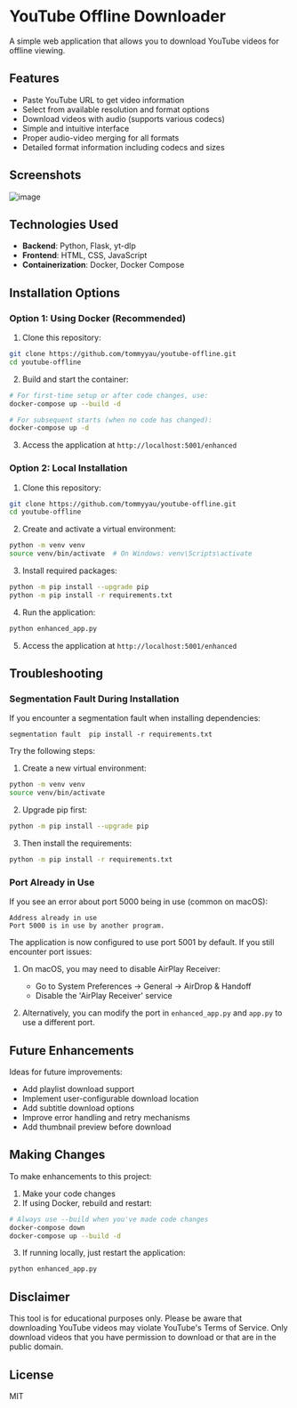 # YouTube Offline Downloader

A simple web application that allows you to download YouTube videos for offline viewing.

## Features

- Paste YouTube URL to get video information
- Select from available resolution and format options
- Download videos with audio (supports various codecs)
- Simple and intuitive interface
- Proper audio-video merging for all formats
- Detailed format information including codecs and sizes

## Screenshots

![image](https://github.com/user-attachments/assets/e330948a-b909-47a6-8a23-e2a670fa42c5)

## Technologies Used

- **Backend**: Python, Flask, yt-dlp
- **Frontend**: HTML, CSS, JavaScript
- **Containerization**: Docker, Docker Compose

## Installation Options

### Option 1: Using Docker (Recommended)

1. Clone this repository:
```bash
git clone https://github.com/tommyyau/youtube-offline.git
cd youtube-offline
```

2. Build and start the container:
```bash
# For first-time setup or after code changes, use:
docker-compose up --build -d

# For subsequent starts (when no code has changed):
docker-compose up -d
```

3. Access the application at `http://localhost:5001/enhanced`

### Option 2: Local Installation

1. Clone this repository:
```bash
git clone https://github.com/tommyyau/youtube-offline.git
cd youtube-offline
```

2. Create and activate a virtual environment:
```bash
python -m venv venv
source venv/bin/activate  # On Windows: venv\Scripts\activate
```

3. Install required packages:
```bash
python -m pip install --upgrade pip
python -m pip install -r requirements.txt
```

4. Run the application:
```bash
python enhanced_app.py
```

5. Access the application at `http://localhost:5001/enhanced`

## Troubleshooting

### Segmentation Fault During Installation

If you encounter a segmentation fault when installing dependencies:

```
segmentation fault  pip install -r requirements.txt
```

Try the following steps:

1. Create a new virtual environment:
```bash
python -m venv venv
source venv/bin/activate
```

2. Upgrade pip first:
```bash
python -m pip install --upgrade pip
```

3. Then install the requirements:
```bash
python -m pip install -r requirements.txt
```

### Port Already in Use

If you see an error about port 5000 being in use (common on macOS):

```
Address already in use
Port 5000 is in use by another program.
```

The application is now configured to use port 5001 by default. If you still encounter port issues:

1. On macOS, you may need to disable AirPlay Receiver:
   - Go to System Preferences -> General -> AirDrop & Handoff
   - Disable the 'AirPlay Receiver' service

2. Alternatively, you can modify the port in `enhanced_app.py` and `app.py` to use a different port.

## Future Enhancements

Ideas for future improvements:
- Add playlist download support
- Implement user-configurable download location
- Add subtitle download options
- Improve error handling and retry mechanisms
- Add thumbnail preview before download

## Making Changes

To make enhancements to this project:

1. Make your code changes
2. If using Docker, rebuild and restart:
```bash
# Always use --build when you've made code changes
docker-compose down
docker-compose up --build -d
```

3. If running locally, just restart the application:
```bash
python enhanced_app.py
```

## Disclaimer

This tool is for educational purposes only. Please be aware that downloading YouTube videos may violate YouTube's Terms of Service. Only download videos that you have permission to download or that are in the public domain.

## License

MIT 
